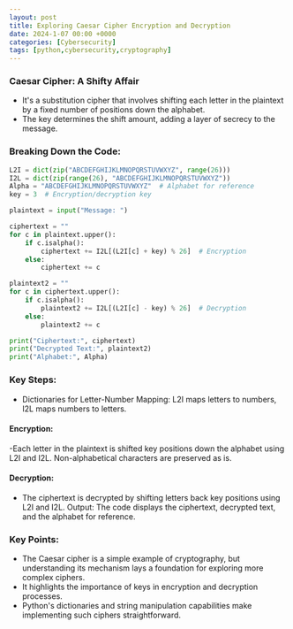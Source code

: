 ```yaml
---
layout: post
title: Exploring Caesar Cipher Encryption and Decryption
date: 2024-1-07 00:00 +0000
categories: [Cybersecurity]
tags: [python,cybersecurity,cryptography]
---
```


### Caesar Cipher: A Shifty Affair
- It's a substitution cipher that involves shifting each letter in the plaintext by a fixed number of positions down the alphabet.
- The key determines the shift amount, adding a layer of secrecy to the message.

### Breaking Down the Code:
```python
L2I = dict(zip("ABCDEFGHIJKLMNOPQRSTUVWXYZ", range(26)))
I2L = dict(zip(range(26), "ABCDEFGHIJKLMNOPQRSTUVWXYZ"))
Alpha = "ABCDEFGHIJKLMNOPQRSTUVWXYZ"  # Alphabet for reference
key = 3  # Encryption/decryption key

plaintext = input("Message: ")

ciphertext = ""
for c in plaintext.upper():
    if c.isalpha():
        ciphertext += I2L[(L2I[c] + key) % 26]  # Encryption
    else:
        ciphertext += c

plaintext2 = ""
for c in ciphertext.upper():
    if c.isalpha():
        plaintext2 += I2L[(L2I[c] - key) % 26]  # Decryption
    else:
        plaintext2 += c

print("Ciphertext:", ciphertext)
print("Decrypted Text:", plaintext2)
print("Alphabet:", Alpha)
```
### Key Steps:
- Dictionaries for Letter-Number Mapping: L2I maps letters to numbers, I2L maps numbers to letters.

#### Encryption:
-Each letter in the plaintext is shifted key positions down the alphabet using L2I and I2L.
Non-alphabetical characters are preserved as is.

#### Decryption:
- The ciphertext is decrypted by shifting letters back key positions using L2I and I2L.
Output: The code displays the ciphertext, decrypted text, and the alphabet for reference.

### Key Points:
- The Caesar cipher is a simple example of cryptography, but understanding its mechanism lays a foundation for exploring more complex ciphers.
- It highlights the importance of keys in encryption and decryption processes.
- Python's dictionaries and string manipulation capabilities make implementing such ciphers straightforward.
